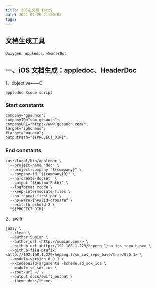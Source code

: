 ```yaml
---
title: iOS之文档 jazzy
date: 2021-04-20 21:36:02
tags:  
---
```


## 文档生成工具

```shell
Doxygen、appledoc、HeaderDoc
```

## 一、iOS 文档生成：appledoc、HeaderDoc

1、objective——C
  
```shell
appledoc Xcode script
```

### Start constants

```shell
company="gosuncn";
companyID="com.gosuncn";
companyURL="http://www.gosuncn.com/";
target="iphoneos";
#target="macosx";
outputPath="${PROJECT_DIR}";
```

### End constants
  
```shell
/usr/local/bin/appledoc \
  --project-name "doc" \
  --project-company "${company}" \
  --company-id "${companyID}" \
  --no-create-docset  \
  --output "${outputPath}" \
  --logformat xcode \
  --keep-intermediate-files \
  --no-repeat-first-par \
  --no-warn-invalid-crossref \
  --exit-threshold 2 \
  "${PROJECT_DIR}"
```

2、swift

```shell
jazzy \
  --clean \
  --author Sumian \
  --author_url <http://sumian.com/> \
  --github_url <http://192.168.1.229/hepeng.l/sm_ios_repo_base> \
  --github-file-prefix <http://192.168.1.229/hepeng.l/sm_ios_repo_base/tree/0.0.1> \
  --module-version 0.0.1 \
  --xcodebuild-arguments -scheme,sd_sdk_ios \
  --module sd_sdk_ios \
  --root-url ~/ \
  --output docs/swift_output \
  --theme docs/themes
```

